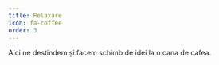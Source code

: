 ```yaml
---
title: Relaxare
icon: fa-coffee
order: 3
---
```


Aici ne destindem și facem schimb de idei la o cana de cafea. 
